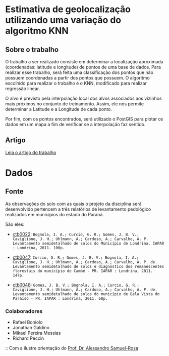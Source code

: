 # Estimativa de geolocalização utilizando uma variação do algoritmo KNN

## Sobre o trabalho

O trabalho a ser realizado consiste em determinar a localização aproximada (coordenadas: latitude e longitude) de pontos de uma base de dados. Para realizar esse trabalho, será feita uma classificação dos pontos que não possuem coordenadas a partir dos pontos que possuem. O algoritmo escolhido para realizar o trabalho é o KNN, modificado para realizar regressão linear.

O alvo é previsto pela interpolação local dos alvos associados aos vizinhos mais próximos no conjunto de treinamento. Assim, ele nos permite determinar a Latitude e a Longitude de cada ponto.

Por fim, com os pontos encontrados, será utilizado o PostGIS para plotar os dados em um mapa a fim de verificar se a interpolação faz sentido.

## Artigo

[Leia o artigo do trabalho](Article.md)

# Dados

## Fonte

As observações do solo com as quais o projeto da disciplina será desenvolvido pertencem a três relatórios de levantamento pedológico realizados em municípios do estado do Paraná. 

São eles:

- [ctb0022](http://coral.ufsm.br/febr/catalog/ctb0022.html): `Bognola, I. A.; Curcio, G. R.; Gomes, J. B. V.; Caviglione, J. H.; Uhlmann, A.; Cardoso, A.; Carvalho, A. P. Levantamento semidetalhado de solos do Município de Londrina. IAPAR : Londrina, 2011. 100p. `

- [ctb0047](https://docs.google.com/spreadsheets/d/1HlFLNRDzRqD42lJ1GF3Pv00xHBMJ2w9Yj4Z2U1OR5_Q/edit?usp=sharing): `Curcio, G. R.; Gomes, J. B. V.; Bognola, I. A.; Caviglione, J. H.; Uhlmann, A.; Cardoso, A.; Carvalho, A. P. de. Levantamento semidetalhado de solos e diagnóstico dos remanescentes florestais do município de Cambé - PR. IAPAR : Londrina, 2011. 147p.`

- [ctb0048](https://docs.google.com/spreadsheets/d/1LMa_n5E2xGnZqKFuhf_8hAG83sdoNm30PgeTVfs25FM/edit?usp=sharing): `Gomes, J. B. V.; Bognola, I. A.; Curcio, G. R.; Caviglione, J. H.; Uhlmann, A.; Cardoso, A.; Carvalho, A. P. de. Levantamento semidetalhado de solos do município de Bela Vista do Paraíso - PR. IAPAR : Londrina, 2011. 68p.`



### Colaboradores

- Rafael Boniolo
- Jonathan Galdino
- Mikael Pereira Messias
- Richard Peccin

:: Com a ilustre orientação do [Prof. Dr. Alessandro Samuel-Rosa](http://lattes.cnpq.br/1609751519717461)

